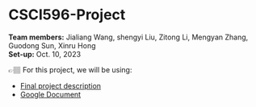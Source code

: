 # CSCI596-Project

**Team members:** Jialiang Wang, shengyi Liu, Zitong Li, Mengyan Zhang, Guodong Sun, Xinru Hong  
**Set-up:** Oct. 10, 2023

👉🏽 For this project, we will be using: 
- [Final project description](https://github.com/samuelusc/CSCI596-Project/blob/main/Final.pdf)
- [Google Document](https://docs.google.com/document/d/1RiSPeehtdKsfRRoqi4PO4-cUTPvHlyLx88id9U7Svas)
